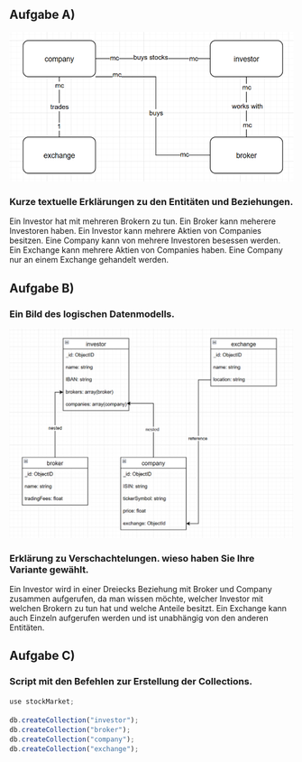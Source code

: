 ## Aufgabe A)
![konzeptionellesV2.png](images/konzeptionellesV2.png)

### Kurze textuelle Erklärungen zu den Entitäten und Beziehungen.
Ein Investor hat mit mehreren Brokern zu tun. Ein Broker kann meherere Investoren haben.
Ein Investor kann mehrere Aktien von Companies besitzen. Eine Company kann von mehrere Investoren besessen werden.
Ein Exchange kann mehrere Aktien von Companies haben. Eine Company nur an einem Exchange gehandelt werden.

## Aufgabe B)
### Ein Bild des logischen Datenmodells.
![logischesV2.png](images/logischesV2.png)

### Erklärung zu Verschachtelungen. wieso haben Sie Ihre Variante gewählt.
Ein Investor wird in einer Dreiecks Beziehung mit Broker und Company zusammen aufgerufen, da man wissen möchte, welcher Investor mit welchen Brokern zu tun hat und welche Anteile besitzt.
Ein Exchange kann auch Einzeln aufgerufen werden und ist unabhängig von den anderen Entitäten. 

## Aufgabe C)
### Script mit den Befehlen zur Erstellung der Collections.
```javascript
use stockMarket;

db.createCollection("investor");
db.createCollection("broker");
db.createCollection("company");
db.createCollection("exchange");
```
